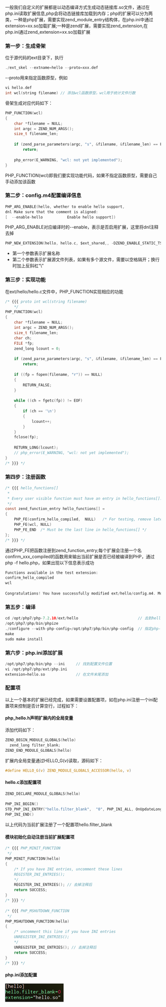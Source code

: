 一般我们自定义的扩展都是以动态编译方式生成动态链接库.so文件，通过在php.ini读取扩展信息,php会将动态链接库加载到内存；php的扩展可以分为两类，一种是php扩展，需要实现zend_module_entry结构体，在php.ini中通过extension=xx.so加载扩展;一种是zend扩展，需要实现zend_extension,在php.ini通过zend_extension=xx.so加载扩展

### 第一步：生成骨架
位于源代码的ext目录下，执行
```c
./ext_skel --extname=hello --proto=xxx.def
```
--proto用来指定函数原型，例如
```c
vi hello.def
int wcl(string filename) // 添加wcl函数原型，wcl用于统计文件行数
```
骨架生成对应代码如下：
```c
PHP_FUNCTION(wcl)
{
    char *filename = NULL;
    int argc = ZEND_NUM_ARGS();
    size_t filename_len;

    if (zend_parse_parameters(argc, "s", &filename, &filename_len) == FAILURE)
        return;

    php_error(E_WARNING, "wcl: not yet implemented");
}
```
PHP_FUNCTION(wcl)即我们要实现功能代码，如果不指定函数原型，需要自己手动添加该函数

### 第二步：config.m4配置编译信息
```c
PHP_ARG_ENABLE(hello, whether to enable hello support,
dnl Make sure that the comment is aligned:
[  --enable-hello           Enable hello support])
```
PHP_ARG_ENABLE对应编译时的--enable，表示是否启用扩展，这里将dnl注释去掉

```c
PHP_NEW_EXTENSION(hello, hello.c, $ext_shared,, -DZEND_ENABLE_STATIC_TSRMLS_CACHE=1)
```
- 第一个参数表示扩展名称
- 第二个参数表示扩展源文件列表，如果有多个源文件，需要以空格隔开；换行时加上反斜杠“\”

### 第三步：实现功能
在ext/hello/hello.c文件中，PHP_FUNCTION实现相应的功能
```c
/* {{{ proto int wcl(string filename)
    */
PHP_FUNCTION(wcl)
{
    char *filename = NULL;
    int argc = ZEND_NUM_ARGS();
    size_t filename_len;
    char ch;
    FILE *fp;
    zend_long lcount = 0;

    if (zend_parse_parameters(argc, "s", &filename, &filename_len) == FAILURE)
        return;

    if ((fp = fopen(filename, "r")) == NULL)
    {
        RETURN_FALSE;
    }

    while ((ch = fgetc(fp)) != EOF)
    {
        if (ch == '\n')
        {
            lcount++;
        }
    }
    fclose(fp);

    RETURN_LONG(lcount);
    // php_error(E_WARNING, "wcl: not yet implemented");
}
/* }}} */
```

### 第四步：注册函数
```c
/* {{{ hello_functions[]
 *
 * Every user visible function must have an entry in hello_functions[].
 */
const zend_function_entry hello_functions[] =
{
    PHP_FE(confirm_hello_compiled,  NULL)   /* For testing, remove later. */
    PHP_FE(wcl, NULL)
    PHP_FE_END  /* Must be the last line in hello_functions[] */
};
/* }}} */
```
通过PHP_FE把函数注册到zend_function_entry;每个扩展会注册一个名confirm_xxx_compiled的函数用来输出当前扩展是否已经被编译到PHP，通过php -f hello.php，如果出现以下信息表示成功
```c
Functions available in the test extension:
confirm_hello_compiled
wcl

Congratulations! You have successfully modified ext/hello/config.m4. Module hello is now compiled into PHP.
```

### 第五步：编译
```c
cd /opt/php7/php-7.2.10/ext/hello                           // 去到hello扩展目录
/opt/php7/php/bin/phpize         
./configure --with-php-config=/opt/php7/php/bin/php-config  // 指定php-config文件
make
sudo make install
```

### 第六步：php.ini添加扩展
```c
/opt/php7/php/bin/php --ini     // 找到配置文件位置
vi /opt/php7/php/ext/php.ini
extension=hello.so              // 在文件末尾添加
```

### 配置项
以上一个基本的扩展已经完成，如果需要设置配置项，如在php.ini注册一个ini配置项来控制是否计算空行，过程如下：

#### php_hello.h声明扩展内的全局变量
添加代码如下：
```c
ZEND_BEGIN_MODULE_GLOBALS(hello)
  zend_long filter_blank;
ZEND_END_MODULE_GLOBALS(hello)
```
扩展内全局变量通过HELLO_G(v)读取，源码如下：
```c
#define HELLO_G(v) ZEND_MODULE_GLOBALS_ACCESSOR(hello, v)
```

#### hello.c添加配置项
```c
ZEND_DECLARE_MODULE_GLOBALS(hello)

PHP_INI_BEGIN()
STD_PHP_INI_ENTRY("hello.filter_blank",  "0", PHP_INI_ALL, OnUpdateLong, filter_blank, zend_hello_globals, hello_globals)
PHP_INI_END()
```
以上代码为当前扩展注册了一个配置项hello.filter_blank

#### 模块初始化自动注册当前扩展配置项
```c
/* {{{ PHP_MINIT_FUNCTION
 */
PHP_MINIT_FUNCTION(hello)
{
    /* If you have INI entries, uncomment these lines
    REGISTER_INI_ENTRIES();
    */
    REGISTER_INI_ENTRIES(); // 去掉注释后
    return SUCCESS;
}
/* }}} */

/* {{{ PHP_MSHUTDOWN_FUNCTION
 */
PHP_MSHUTDOWN_FUNCTION(hello)
{
    /* uncomment this line if you have INI entries
    UNREGISTER_INI_ENTRIES();
    */
    UNREGISTER_INI_ENTRIES(); // 去掉注释后
    return SUCCESS;
}
/* }}} */
```

#### php.ini添加配置
![](../../images/extend_config.png)

